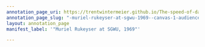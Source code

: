 ```yaml
---
annotation_page_uri: https://trentwintermeier.github.io/The-speed-of-darkness/annotations/-muriel-rukeyser-at-sgwu-1969--canvas-1-audience.json
annotation_page_slug: "-muriel-rukeyser-at-sgwu-1969--canvas-1-audience"
layout: annotation_page
manifest_label: '"Muriel Rukeyser at SGWU, 1969"'

---
```

